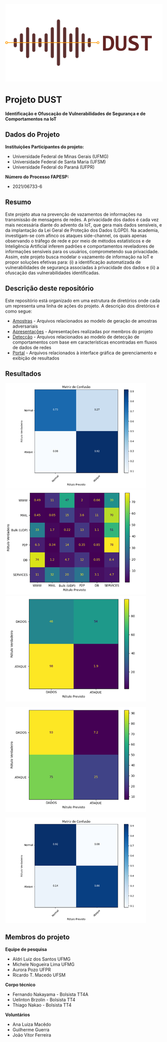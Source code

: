 ![DUST Logo](https://github.com/ccscresearch/dust-project/blob/main/img/dust_logo.png)

# Projeto DUST

**Identificação e Ofuscação de Vulnerabilidades de Segurança e de Comportamentos na IoT**

## Dados do Projeto

**Instituições Participantes do projeto:**
 - Universidade Federal de Minas Gerais (UFMG)
 - Universidade Federal de Santa Maria (UFSM)
 - Universidade Federal do Paraná (UFPR)

**Número do Processo FAPESP:**
 - 2021/06733-6

## Resumo

Este projeto atua na prevenção de vazamentos de informações na transmissão de mensagens de redes. A privacidade dos dados é cada vez mais necessária diante do advento da IoT, que gera mais dados sensíveis, e da implantação da Lei Geral de Proteção dos Dados (LGPD). Na academia, investigam-se com afinco os ataques side-channel, os quais apenas observando o tráfego de rede e por meio de métodos estatísticos e de Inteligência Artificial inferem padrões e comportamentos reveladores de informações sensíveis para os usuários, comprometendo sua privacidade. Assim, este projeto busca modelar o vazamento de informação na IoT e propor soluções efetivas para: (i) a identificação automatizada de vulnerabilidades de segurança associadas à privacidade dos dados e (ii) a ofuscação das vulnerabilidades identificadas.

## Descrição deste repositório

Este repositório está organizado em uma estrutura de diretórios onde cada um representa uma linha de ações do projeto. A descrição dos diretórios é como segue:

 - [Amostras](https://github.com/ccscresearch/dust-project/tree/main/amostras) - Arquivos relacionados ao modelo de geração de amostras adversariais
 - [Apresentações](https://github.com/ccscresearch/dust-project/tree/main/apresentacoes) - Apresentações realizadas por membros do projeto
 - [Detecção](https://github.com/ccscresearch/dust-project/tree/main/detec%C3%A7%C3%A3o "detecção") - Arquivos relacionados ao modelo de detecção de comportamentos com base em características encontradas em fluxos de dados de redes
 - [Portal](https://github.com/ccscresearch/dust-project/tree/main/interface) - Arquivos relacionados à interface gráfica de gerenciamento e exibição de resultados

## Resultados

<img src="https://github.com/ccscresearch/dust-project/blob/main/img/matrixConfusion.png" alt="drawing" width="450"/>

<img src="https://github.com/ccscresearch/dust-project/blob/main/img/confMat20.png" alt="drawing" width="450"/>

<img src="https://github.com/ccscresearch/dust-project/blob/main/img/confMatCarlini3.png" alt="drawing" width="450"/>

<img src="https://github.com/ccscresearch/dust-project/blob/main/img/confMatFGSM3.png" 
alt="drawing" width="450"/>

<img src="https://github.com/ccscresearch/dust-project/blob/main/img/matrixConfusionAdv.png" 
alt="drawing" width="450"/>

## Membros do projeto
**Equipe de pesquisa**
 - Aldri Luiz dos Santos  UFMG
 - Michele Nogueira Lima  UFMG
 - Aurora Pozo  UFPR
 - Ricardo T. Macedo  UFSM

**Corpo técnico**
 - Fernando Nakayama - Bolsista TT4A
 - Uelinton Brzolin - Bolsista TT4
 - Thiago Nakao - Bolsista TT4

**Voluntários** 
 - Ana Luiza Macêdo
 - Guilherme Guerra
 - João Vitor Ferreira
